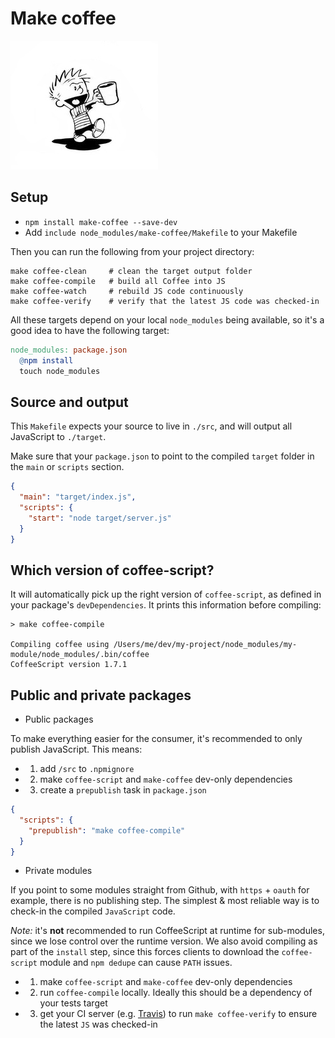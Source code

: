 # Make coffee

![logo](logo.jpg)

## Setup

- `npm install make-coffee --save-dev`
- Add `include node_modules/make-coffee/Makefile` to your Makefile

Then you can run the following from your project directory:

```
make coffee-clean     # clean the target output folder
make coffee-compile   # build all Coffee into JS
make coffee-watch     # rebuild JS code continuously
make coffee-verify    # verify that the latest JS code was checked-in
```

All these targets depend on your local `node_modules` being available,
so it's a good idea to have the following target:

```Makefile
node_modules: package.json
  @npm install
  touch node_modules
```

## Source and output

This `Makefile` expects your source to live in `./src`, and will output all JavaScript to `./target`.

Make sure that your `package.json` to point to the compiled `target` folder in the `main` or `scripts` section.

```json
{
  "main": "target/index.js",
  "scripts": {
    "start": "node target/server.js"
  }
}
```

## Which version of coffee-script?

It will automatically pick up the right version of `coffee-script`, as defined in your package's `devDependencies`. It prints this information before compiling:

```
> make coffee-compile

Compiling coffee using /Users/me/dev/my-project/node_modules/my-module/node_modules/.bin/coffee
CoffeeScript version 1.7.1
```

## Public and private packages

- Public packages

To make everything easier for the consumer, it's recommended to only publish JavaScript.
This means:

- 1. add `/src` to `.npmignore`
- 2. make `coffee-script` and `make-coffee` dev-only dependencies
- 3. create a `prepublish` task in `package.json`

```json
{
  "scripts": {
    "prepublish": "make coffee-compile"
  }
}
```

- Private modules

If you point to some modules straight from Github, with `https` + `oauth` for example, there is no publishing step. The simplest & most reliable way is to check-in the compiled `JavaScript` code.

*Note:* it's **not** recommended to run CoffeeScript at runtime for sub-modules, since we lose control over the runtime version. We also avoid compiling as part of the `install` step, since this forces clients to download the `coffee-script` module and `npm dedupe` can cause `PATH` issues.

- 1. make `coffee-script` and `make-coffee` dev-only dependencies
- 2. run `coffee-compile` locally. Ideally this should be a dependency of your tests target
- 3. get your CI server (e.g. [Travis](https://travis-ci.org)) to run `make coffee-verify` to ensure the latest `JS` was checked-in
